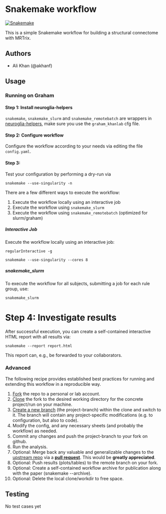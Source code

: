 # Snakemake workflow

[![Snakemake](https://img.shields.io/badge/snakemake-≥3.12.0-brightgreen.svg)](https://snakemake.bitbucket.io)

This is a simple Snakemake workflow for building a structural connectome with MRTrix. 

## Authors

* Ali Khan (@akhanf)

## Usage

### Running on Graham

#### Step 1: Install neuroglia-helpers

`snakemake`, `snakemake_slurm` and `snakemake_remotebatch` are wrappers in [neuroglia-helpers](http://github.com/khanlab/neuroglia-helpers), make sure you use the `graham_khanlab` cfg file.

#### Step 2: Configure workflow

Configure the workflow according to your needs via editing the file `config.yaml`.


#### Step 3: 

Test your configuration by performing a dry-run via

    snakemake --use-singularity -n

There are a few different ways to execute the workflow:
  1. Execute the workflow locally using an interactive job
  2. Execute the workflow using `snakemake_slurm`
  3. Execute the workflow using `snakemake_remotebatch` (optimized for slurm/graham)

##### Interactive Job

Execute the workflow locally using an interactive job:
    
    regularInteractive -g  

    snakemake --use-singularity --cores 8 

##### snakemake_slurm

To execute the workflow for all subjects, submitting a job for each rule group, use:

    snakemake_slurm

# Step 4: Investigate results

After successful execution, you can create a self-contained interactive HTML report with all results via:

    snakemake --report report.html

This report can, e.g., be forwarded to your collaborators.

### Advanced

The following recipe provides established best practices for running and extending this workflow in a reproducible way.

1. [Fork](https://help.github.com/en/articles/fork-a-repo) the repo to a personal or lab account.
2. [Clone](https://help.github.com/en/articles/cloning-a-repository) the fork to the desired working directory for the concrete project/run on your machine.
3. [Create a new branch](https://git-scm.com/docs/gittutorial#_managing_branches) (the project-branch) within the clone and switch to it. The branch will contain any project-specific modifications (e.g. to configuration, but also to code).
4. Modify the config, and any necessary sheets (and probably the workflow) as needed.
5. Commit any changes and push the project-branch to your fork on github.
6. Run the analysis.
7. Optional: Merge back any valuable and generalizable changes to the [upstream repo](https://github.com/snakemake-workflows/zona-diffparc) via a [**pull request**](https://help.github.com/en/articles/creating-a-pull-request). This would be **greatly appreciated**.
8. Optional: Push results (plots/tables) to the remote branch on your fork.
9. Optional: Create a self-contained workflow archive for publication along with the paper (snakemake --archive).
10. Optional: Delete the local clone/workdir to free space.


## Testing

No test cases yet


